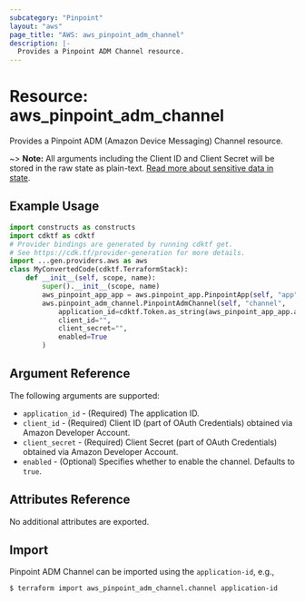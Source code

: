 ```yaml
---
subcategory: "Pinpoint"
layout: "aws"
page_title: "AWS: aws_pinpoint_adm_channel"
description: |-
  Provides a Pinpoint ADM Channel resource.
---
```


# Resource: aws_pinpoint_adm_channel

Provides a Pinpoint ADM (Amazon Device Messaging) Channel resource.

~> **Note:** All arguments including the Client ID and Client Secret will be stored in the raw state as plain-text.
[Read more about sensitive data in state](https://www.terraform.io/docs/state/sensitive-data.html).

## Example Usage

```python
import constructs as constructs
import cdktf as cdktf
# Provider bindings are generated by running cdktf get.
# See https://cdk.tf/provider-generation for more details.
import ...gen.providers.aws as aws
class MyConvertedCode(cdktf.TerraformStack):
    def __init__(self, scope, name):
        super().__init__(scope, name)
        aws_pinpoint_app_app = aws.pinpoint_app.PinpointApp(self, "app")
        aws.pinpoint_adm_channel.PinpointAdmChannel(self, "channel",
            application_id=cdktf.Token.as_string(aws_pinpoint_app_app.application_id),
            client_id="",
            client_secret="",
            enabled=True
        )
```

## Argument Reference

The following arguments are supported:

* `application_id` - (Required) The application ID.
* `client_id` - (Required) Client ID (part of OAuth Credentials) obtained via Amazon Developer Account.
* `client_secret` - (Required) Client Secret (part of OAuth Credentials) obtained via Amazon Developer Account.
* `enabled` - (Optional) Specifies whether to enable the channel. Defaults to `true`.

## Attributes Reference

No additional attributes are exported.

## Import

Pinpoint ADM Channel can be imported using the `application-id`, e.g.,

```
$ terraform import aws_pinpoint_adm_channel.channel application-id
```

<!-- cache-key: cdktf-0.17.0-pre.15 input-0d4ed67c5abecd47dca6abbacf41d25099b0bcbc9d66aad63f8c0e6e4b876408 -->